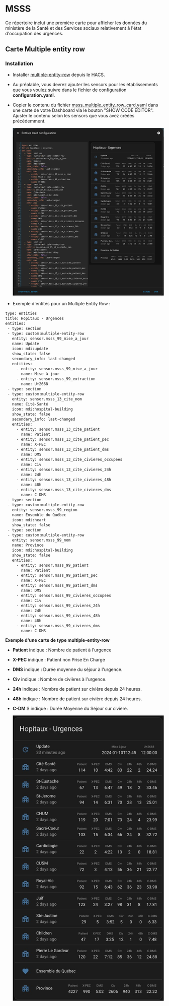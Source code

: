 
#  MSSS

Ce répertoire inclut une première carte pour afficher les données du ministère de la Santé et des Services sociaux relativement à l'état d'occupation des urgences.

## Carte Multiple entity row

### Installation

- Installer [multiple-entity-row](https://github.com/benct/lovelace-multiple-entity-row) depuis le HACS.
- Au préalable, vous devrez ajouter les sensors pour les établissements que vous voulez suivre dans le fichier de configuration **configuration.yaml**.
- Copier le contenu du fichier [msss_multiple_entity_row_card.yaml](msss_multiple_entity_row_card.yaml) dans une carte de votre Dashboard via le bouton "SHOW CODE EDITOR". Ajuster le contenu selon les sensors que vous avez créées précédemment.

  ![Exemple de l'ajout d'un multiple-entity-row](MSSS-Multiple_entity_row-EDIT.jpg)

- Exemple d'entités pour un Multiple Entity Row :
 
 ```
type: entities
title: Hopitaux - Urgences
entities:
  - type: section
  - type: custom:multiple-entity-row
    entity: sensor.msss_99_mise_a_jour
    name: Update
    icon: mdi:update
    show_state: false
    secondary_info: last-changed
    entities:
      - entity: sensor.msss_99_mise_a_jour
        name: Mise à jour
      - entity: sensor.msss_99_extraction
        name: U+2668
  - type: section
  - type: custom:multiple-entity-row
    entity: sensor.msss_13_cite_nom
    name: Cité-Santé
    icon: mdi:hospital-building
    show_state: false
    secondary_info: last-changed
    entities:
      - entity: sensor.msss_13_cite_patient
        name: Patient
      - entity: sensor.msss_13_cite_patient_pec
        name: X-PEC
      - entity: sensor.msss_13_cite_patient_dms
        name: DMS
      - entity: sensor.msss_13_cite_civieres_occupees
        name: Civ
      - entity: sensor.msss_13_cite_civieres_24h
        name: 24h
      - entity: sensor.msss_13_cite_civieres_48h
        name: 48h
      - entity: sensor.msss_13_cite_civieres_dms
        name: C-DMS
  - type: section
  - type: custom:multiple-entity-row
    entity: sensor.msss_99_region
    name: Ensemble du Québec
    icon: mdi:heart
    show_state: false
  - type: section
  - type: custom:multiple-entity-row
    entity: sensor.msss_99_nom
    name: Province
    icon: mdi:hospital-building
    show_state: false
    entities:
      - entity: sensor.msss_99_patient
        name: Patient
      - entity: sensor.msss_99_patient_pec
        name: X-PEC
      - entity: sensor.msss_99_patient_dms
        name: DMS
      - entity: sensor.msss_99_civieres_occupees
        name: Civ
      - entity: sensor.msss_99_civieres_24h
        name: 24h
      - entity: sensor.msss_99_civieres_48h
        name: 48h
      - entity: sensor.msss_99_civieres_dms
        name: C-DMS
```

**Exemple d'une carte de type multiple-entity-row**

- **Patient** indique : Nombre de patient à l'urgence
- **X-PEC** indique : Patient non Prise En Charge
- **DMS** indique : Durée moyenne du séjour à l'urgence.
- **Civ** indique : Nombre de civières à l'urgence.
- **24h** indique : Nombre de patient sur civière depuis 24 heures.
- **48h** indique : Nombre de patient sur civière depuis 24 heures.
- **C-DM** S indique : Durée Moyenne du Séjour sur civière.


  ![Exemple d'un multiple-entity-row](MSSS-Multiple_entity_row.jpg)
